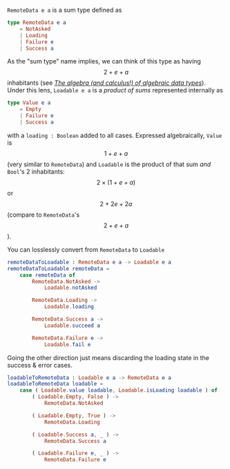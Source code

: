 `RemoteData e a` is a sum type defined as

```elm
type RemoteData e a
    = NotAsked
    | Loading
    | Failure e
    | Success a
```

As the "sum type" name implies, we can think of this type as having $$2 + e + a$$ inhabitants (see [_The algebra (and calculus!) of algebraic data types_](https://codewords.recurse.com/issues/three/algebra-and-calculus-of-algebraic-data-types)). Under this lens, `Loadable e a` is a _product of sums_ represented internally as

```elm
type Value e a
    = Empty
    | Failure e
    | Success a
```

with a `loading : Boolean` added to all cases. Expressed algebraically, `Value` is $$1 + e + a$$ (very similar to `RemoteData`) and `Loadable` is the product of that sum _and_ `Bool`'s 2 inhabitants: $$2 \times (1 + e + a)$$ or $$2 + 2e + 2a$$ (compare to `RemoteData`'s $$2 + e + a$$).

You can losslessly convert from `RemoteData` to `Loadable`

```elm
remoteDataToLoadable : RemoteData e a -> Loadable e a
remoteDataToLoadable remoteData =
    case remoteData of
        RemoteData.NotAsked ->
            Loadable.notAsked

        RemoteData.Loading ->
            Loadable.loading

        RemoteData.Success a ->
            Loadable.succeed a

        RemoteData.Failure e ->
            Loadable.fail e
```

Going the other direction just means discarding the loading state in the success & error cases.

```elm
loadableToRemoteData : Loadable e a -> RemoteData e a
loadableToRemoteData loadable =
    case ( Loadable.value loadable, Loadable.isLoading loadable ) of
        ( Loadable.Empty, False ) ->
            RemoteData.NotAsked

        ( Loadable.Empty, True ) ->
            RemoteData.Loading

        ( Loadable.Success a, _ ) ->
            RemoteData.Success a

        ( Loadable.Failure e, _ ) ->
            RemoteData.Failure e
```
